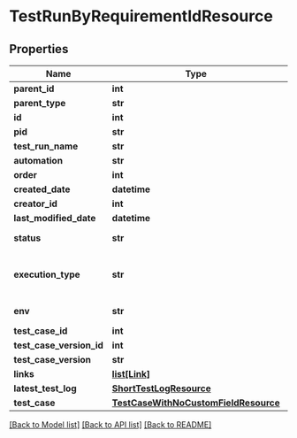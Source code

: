 # TestRunByRequirementIdResource

## Properties
Name | Type | Description | Notes
------------ | ------------- | ------------- | -------------
**parent_id** | **int** |  | [optional] 
**parent_type** | **str** |  | [optional] 
**id** | **int** |  | [optional] 
**pid** | **str** |  | [optional] 
**test_run_name** | **str** |  | [optional] 
**automation** | **str** |  | [optional] 
**order** | **int** |  | [optional] 
**created_date** | **datetime** |  | [optional] 
**creator_id** | **int** |  | [optional] 
**last_modified_date** | **datetime** |  | [optional] 
**status** | **str** | Latest test-run status | [optional] 
**execution_type** | **str** | Test-run type (e.g., functional, etc.) | [optional] 
**env** | **str** | Test-run environment | [optional] 
**test_case_id** | **int** |  | [optional] 
**test_case_version_id** | **int** |  | [optional] 
**test_case_version** | **str** |  | [optional] 
**links** | [**list[Link]**](Link.md) |  | [optional] 
**latest_test_log** | [**ShortTestLogResource**](ShortTestLogResource.md) |  | [optional] 
**test_case** | [**TestCaseWithNoCustomFieldResource**](TestCaseWithNoCustomFieldResource.md) |  | 

[[Back to Model list]](../README.md#documentation-for-models) [[Back to API list]](../README.md#documentation-for-api-endpoints) [[Back to README]](../README.md)


